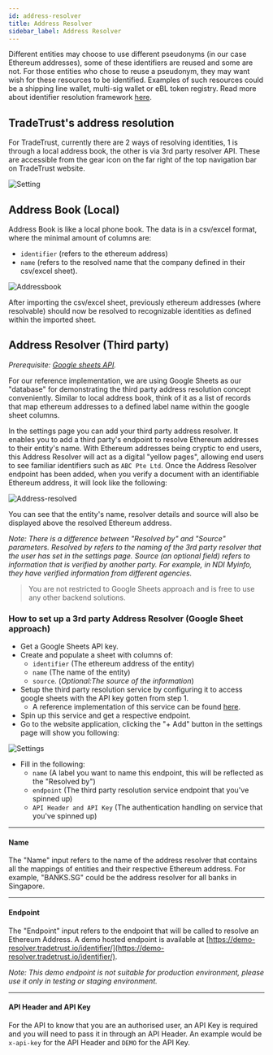 ```yaml
---
id: address-resolver
title: Address Resolver
sidebar_label: Address Resolver
---
```


Different entities may choose to use different pseudonyms (in our case Ethereum addresses), some of these identifiers are reused and some are not. For those entities who chose to reuse a pseudonym, they may want wish for these resources to be identified. Examples of such resources could be a shipping line wallet, multi-sig wallet or eBL token registry. Read more about identifier resolution framework <a href="https://github.com/Open-Attestation/adr/blob/master/identifier_resolution_framework.md" target="_blank" rel="noopener noreferrer">here</a>.

## TradeTrust's address resolution

For TradeTrust, currently there are 2 ways of resolving identities, 1 is through a local address book, the other is via 3rd party resolver API. These are accessible from the gear icon on the far right of the top navigation bar on TradeTrust website.

![Setting](/docs/topics/tradetrust-website/address-resolver/settings.png)

## Address Book (Local)

Address Book is like a local phone book. The data is in a csv/excel format, where the minimal amount of columns are:

- `identifier` (refers to the ethereum address)
- `name` (refers to the resolved name that the company defined in their csv/excel sheet).

![Addressbook](/docs/topics/tradetrust-website/address-resolver/address-book.png)

After importing the csv/excel sheet, previously ethereum addresses (where resolvable) should now be resolved to recognizable identities as defined within the imported sheet.

## Address Resolver (Third party)

_Prerequisite: [Google sheets API](https://developers.google.com/sheets/api/reference/rest)._

For our reference implementation, we are using Google Sheets as our "database" for demonstrating the third party address resolution concept conveniently. Similar to local address book, think of it as a list of records that map ethereum addresses to a defined label name within the google sheet columns.

In the settings page you can add your third party address resolver. It enables you to add a third party's endpoint to resolve
Ethereum addresses to their entity's name. With Ethereum addresses being cryptic to end users, this Address Resolver
will act as a digital "yellow pages", allowing end users to see familiar identifiers such as `ABC Pte Ltd`. Once the
Address Resolver endpoint has been added, when you verify a document with an identifiable Ethereum address, it will
look like the following:

![Address-resolved](/docs/topics/tradetrust-website/address-resolver/address-resolved.png)

You can see that the entity's name, resolver details and source will also be displayed above the resolved Ethereum
address.

_Note: There is a difference between "Resolved by" and "Source" parameters. Resolved by refers to the naming of the 3rd
party resolver that the user has set in the settings page. Source (an optional field) refers to information that is
verified by another party. For example, in NDI Myinfo, they have verified information from different agencies._

> You are not restricted to Google Sheets approach and is free to use any other backend solutions.

### How to set up a 3rd party Address Resolver (Google Sheet approach)

- Get a Google Sheets API key.
- Create and populate a sheet with columns of:
  - `identifier` (The ethereum address of the entity)
  - `name` (The name of the entity)
  - `source`. (_Optional:The source of the information_)
- Setup the third party resolution service by configuring it to access google sheets with the API key gotten from step 1.
  - A reference implementation of this service can be found [here](https://github.com/Open-Attestation/demo-identifier-resolver).
- Spin up this service and get a respective endpoint.
- Go to the website application, clicking the "+ Add" button in the settings page will show you following:

![Settings](/docs/topics/tradetrust-website/address-resolver/address-resolver.png)

- Fill in the following:
  - `name` (A label you want to name this endpoint, this will be reflected as the "Resolved by")
  - `endpoint` (The third party resolution service endpoint that you've spinned up)
  - `API Header and API Key` (The authentication handling on service that you've spinned up)

---

#### Name

The "Name" input refers to the name of the address resolver that contains all the mappings of entities and their respective
Ethereum address. For example, "BANKS.SG" could be the address resolver for all banks in Singapore.

---

#### Endpoint

The "Endpoint" input refers to the endpoint that will be called to resolve an Ethereum Address.
A demo hosted endpoint is available at [https://demo-resolver.tradetrust.io/identifier/](https://demo-resolver.tradetrust.io/identifier/).

_Note: This demo endpoint is not suitable for production environment, please use it only in testing or staging environment._

---

#### API Header and API Key

For the API to know that you are an authorised user, an API Key is required and you will need to pass it in through an
API Header. An example would be `x-api-key` for the API Header and `DEMO` for the API Key.
